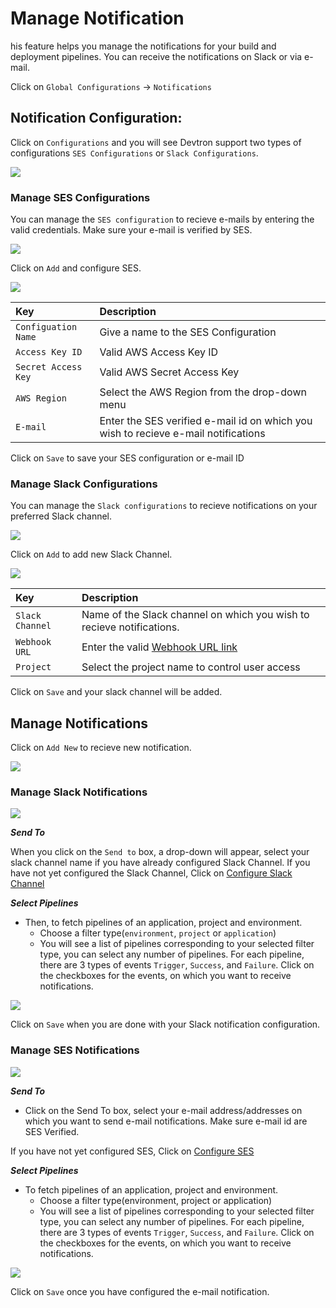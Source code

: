 # Manage Notification

his feature helps you manage the notifications for your build and deployment pipelines. You can receive the notifications on Slack or via e-mail.

Click on `Global Configurations` -&gt; `Notifications`

## Notification Configuration:

Click on `Configurations` and you will see Devtron support two types of configurations `SES Configurations` or `Slack Configurations`.

![](../../.gitbook/assets/gc-noitfication-condfiguration-tab%20%283%29.jpg)

### **Manage SES Configurations**

You can manage the `SES configuration` to recieve e-mails by entering the valid credentials. Make sure your e-mail is verified by SES.

![](../../.gitbook/assets/gc-noitfication-condfiguration-add%20%282%29.jpg)

Click on `Add` and configure SES.

![](../../.gitbook/assets/gc-noitfication-condfiguration-ses-confige%20%281%29.jpg)

| Key | Description |
| :--- | :--- |
| `Configuation Name` | Give a name to the SES Configuration |
| `Access Key ID` | Valid AWS Access Key ID |
| `Secret Access Key` | Valid AWS Secret Access Key |
| `AWS Region` | Select the AWS Region from the drop-down menu |
| `E-mail` | Enter the SES verified e-mail id on which you wish to recieve e-mail notifications |

Click on `Save` to save your SES configuration or e-mail ID

### **Manage Slack Configurations**

You can manage the `Slack configurations` to recieve notifications on your preferred Slack channel.

![](../../.gitbook/assets/gc-noitfication-condfiguration-add-slack%20%282%29.jpg)

Click on `Add` to add new Slack Channel.

![](../../.gitbook/assets/gc-noitfication-condfiguration-configure-slack.jpg)

| Key | Description |
| :--- | :--- |
| `Slack Channel` | Name of the Slack channel on which you wish to recieve notifications. |
| `Webhook URL` | Enter the valid [Webhook URL link](https://slack.com/intl/en-gb/help/articles/115005265063-Incoming-webhooks-for-Slack) |
| `Project` | Select the project name to control user access |

Click on `Save` and your slack channel will be added.

## **Manage Notifications**

Click on `Add New` to recieve new notification.

![](../../.gitbook/assets/gc-noitfication-add-notification%20%281%29.jpg)

### **Manage Slack Notifications**

![](../../.gitbook/assets/notifi6%20%281%29%20%287%29.jpg)

_**Send To**_

When you click on the `Send to` box, a drop-down will appear, select your slack channel name if you have already configured Slack Channel. If you have not yet configured the Slack Channel, Click on [Configure Slack Channel](manage-notification.md#manage-slack-configurations)

_**Select Pipelines**_

* Then, to fetch pipelines of an application, project and environment.
  * Choose a filter type\(`environment`, `project` or `application`\)
  * You will see a list of pipelines corresponding to your selected filter type, you can select any number of pipelines. For each pipeline, there are 3 types of events `Trigger`, `Success`, and `Failure`. Click on the checkboxes for the events, on which you want to receive notifications.

![](../../.gitbook/assets/gc-noitfication-add-notification-configuration-select-event%20%282%29.jpg)

Click on `Save` when you are done with your Slack notification configuration.

### **Manage SES Notifications**

![](../../.gitbook/assets/notifi6%20%281%29%20%282%29.jpg)

_**Send To**_

* Click on the Send To box, select your e-mail address/addresses on which you want to send e-mail notifications. Make sure e-mail id are SES Verified.

If you have not yet configured SES, Click on [Configure SES](manage-notification.md#manage-ses-notifications)

_**Select Pipelines**_

* To fetch pipelines of an application, project and environment.
  * Choose a filter type\(environment, project or application\)
  * You will see a list of pipelines corresponding to your selected filter type, you can select any number of pipelines. For each pipeline, there are 3 types of events `Trigger`, `Success`, and `Failure`. Click on the checkboxes for the events, on which you want to receive notifications.

![](../../.gitbook/assets/not9.jpg)

Click on `Save` once you have configured the e-mail notification.

